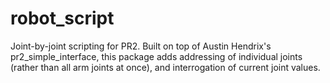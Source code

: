 robot_script
============

Joint-by-joint scripting for PR2. Built on top of Austin Hendrix's pr2_simple_interface, this package adds addressing of individual joints (rather than all arm joints at once), and interrogation of current joint values.